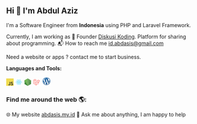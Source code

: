 ## Hi 👋 I'm Abdul Aziz

I'm a Software Engineer from **Indonesia** using PHP and Laravel Framework.

Currently, I am working as
 🔭 Founder [Diskusi Koding](https://diskusikoding.com). Platform for sharing about programming.
 📬 How to reach me [id.abdasis@gmail.com](mailto:id.abdasis@gmail.com)

Need a website or apps ? contact me to start business. 

**Languages and Tools:**

<code><img height="20" src="https://raw.githubusercontent.com/github/explore/80688e429a7d4ef2fca1e82350fe8e3517d3494d/topics/javascript/javascript.png"></code>
<code><img height="20" src="https://raw.githubusercontent.com/github/explore/80688e429a7d4ef2fca1e82350fe8e3517d3494d/topics/react/react.png"></code>
<code><img height="20" src="https://raw.githubusercontent.com/github/explore/80688e429a7d4ef2fca1e82350fe8e3517d3494d/topics/nodejs/nodejs.png"></code>
<code><img height="20" src="https://raw.githubusercontent.com/github/explore/80688e429a7d4ef2fca1e82350fe8e3517d3494d/topics/laravel/laravel.png"></code>
<code><img height="25" src="https://raw.githubusercontent.com/abdasis/abdasis/master/svg/icons8-wordpress-144.png"></code>
### Find me around the web 🌎:
 🌐 My website [abdasis.my.id](https://abdasis.my.id)
 💬 Ask me about anything, I am happy to help

